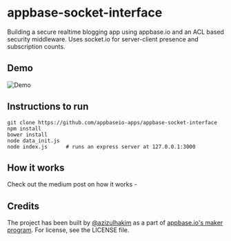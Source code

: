# appbase-socket-interface

Building a secure realtime blogging app using appbase.io and an ACL based security middleware. Uses socket.io for server-client presence and subscription counts.

## Demo

![Demo](https://cdn-images-1.medium.com/max/800/1*Ycl8tYlrbLF6mGN-hA7w8A.gif)

## Instructions to run

```
git clone https://github.com/appbaseio-apps/appbase-socket-interface
npm install
bower install
node data_init.js
node index.js      # runs an express server at 127.0.0.1:3000
```

## How it works

Check out the medium post on how it works - 

## Credits

The project has been built by [@azizulhakim](https://github.com/azizulhakim) as a part of [appbase.io's maker program](https://github.com/appbaseio/recipes/wiki/Appbase-Developer-Program). For license, see the LICENSE file.

